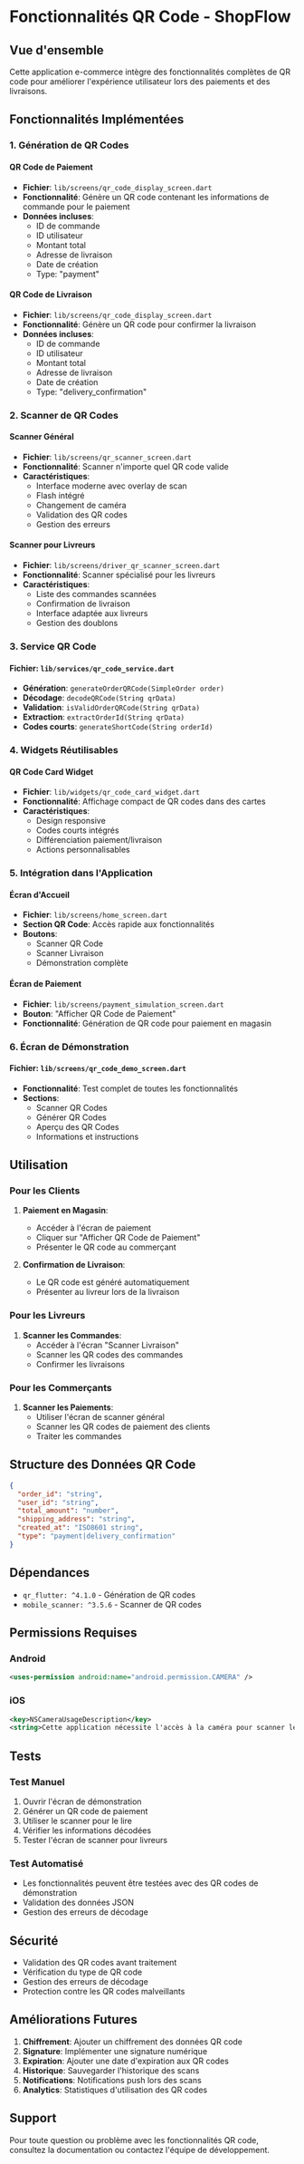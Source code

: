# Fonctionnalités QR Code - ShopFlow

## Vue d'ensemble

Cette application e-commerce intègre des fonctionnalités complètes de QR code pour améliorer l'expérience utilisateur lors des paiements et des livraisons.

## Fonctionnalités Implémentées

### 1. Génération de QR Codes

#### QR Code de Paiement
- **Fichier**: `lib/screens/qr_code_display_screen.dart`
- **Fonctionnalité**: Génère un QR code contenant les informations de commande pour le paiement
- **Données incluses**:
  - ID de commande
  - ID utilisateur
  - Montant total
  - Adresse de livraison
  - Date de création
  - Type: "payment"

#### QR Code de Livraison
- **Fichier**: `lib/screens/qr_code_display_screen.dart`
- **Fonctionnalité**: Génère un QR code pour confirmer la livraison
- **Données incluses**:
  - ID de commande
  - ID utilisateur
  - Montant total
  - Adresse de livraison
  - Date de création
  - Type: "delivery_confirmation"

### 2. Scanner de QR Codes

#### Scanner Général
- **Fichier**: `lib/screens/qr_scanner_screen.dart`
- **Fonctionnalité**: Scanner n'importe quel QR code valide
- **Caractéristiques**:
  - Interface moderne avec overlay de scan
  - Flash intégré
  - Changement de caméra
  - Validation des QR codes
  - Gestion des erreurs

#### Scanner pour Livreurs
- **Fichier**: `lib/screens/driver_qr_scanner_screen.dart`
- **Fonctionnalité**: Scanner spécialisé pour les livreurs
- **Caractéristiques**:
  - Liste des commandes scannées
  - Confirmation de livraison
  - Interface adaptée aux livreurs
  - Gestion des doublons

### 3. Service QR Code

#### Fichier: `lib/services/qr_code_service.dart`
- **Génération**: `generateOrderQRCode(SimpleOrder order)`
- **Décodage**: `decodeQRCode(String qrData)`
- **Validation**: `isValidOrderQRCode(String qrData)`
- **Extraction**: `extractOrderId(String qrData)`
- **Codes courts**: `generateShortCode(String orderId)`

### 4. Widgets Réutilisables

#### QR Code Card Widget
- **Fichier**: `lib/widgets/qr_code_card_widget.dart`
- **Fonctionnalité**: Affichage compact de QR codes dans des cartes
- **Caractéristiques**:
  - Design responsive
  - Codes courts intégrés
  - Différenciation paiement/livraison
  - Actions personnalisables

### 5. Intégration dans l'Application

#### Écran d'Accueil
- **Fichier**: `lib/screens/home_screen.dart`
- **Section QR Code**: Accès rapide aux fonctionnalités
- **Boutons**:
  - Scanner QR Code
  - Scanner Livraison
  - Démonstration complète

#### Écran de Paiement
- **Fichier**: `lib/screens/payment_simulation_screen.dart`
- **Bouton**: "Afficher QR Code de Paiement"
- **Fonctionnalité**: Génération de QR code pour paiement en magasin

### 6. Écran de Démonstration

#### Fichier: `lib/screens/qr_code_demo_screen.dart`
- **Fonctionnalité**: Test complet de toutes les fonctionnalités
- **Sections**:
  - Scanner QR Codes
  - Générer QR Codes
  - Aperçu des QR Codes
  - Informations et instructions

## Utilisation

### Pour les Clients

1. **Paiement en Magasin**:
   - Accéder à l'écran de paiement
   - Cliquer sur "Afficher QR Code de Paiement"
   - Présenter le QR code au commerçant

2. **Confirmation de Livraison**:
   - Le QR code est généré automatiquement
   - Présenter au livreur lors de la livraison

### Pour les Livreurs

1. **Scanner les Commandes**:
   - Accéder à l'écran "Scanner Livraison"
   - Scanner les QR codes des commandes
   - Confirmer les livraisons

### Pour les Commerçants

1. **Scanner les Paiements**:
   - Utiliser l'écran de scanner général
   - Scanner les QR codes de paiement des clients
   - Traiter les commandes

## Structure des Données QR Code

```json
{
  "order_id": "string",
  "user_id": "string",
  "total_amount": "number",
  "shipping_address": "string",
  "created_at": "ISO8601 string",
  "type": "payment|delivery_confirmation"
}
```

## Dépendances

- `qr_flutter: ^4.1.0` - Génération de QR codes
- `mobile_scanner: ^3.5.6` - Scanner de QR codes

## Permissions Requises

### Android
```xml
<uses-permission android:name="android.permission.CAMERA" />
```

### iOS
```xml
<key>NSCameraUsageDescription</key>
<string>Cette application nécessite l'accès à la caméra pour scanner les QR codes</string>
```

## Tests

### Test Manuel
1. Ouvrir l'écran de démonstration
2. Générer un QR code de paiement
3. Utiliser le scanner pour le lire
4. Vérifier les informations décodées
5. Tester l'écran de scanner pour livreurs

### Test Automatisé
- Les fonctionnalités peuvent être testées avec des QR codes de démonstration
- Validation des données JSON
- Gestion des erreurs de décodage

## Sécurité

- Validation des QR codes avant traitement
- Vérification du type de QR code
- Gestion des erreurs de décodage
- Protection contre les QR codes malveillants

## Améliorations Futures

1. **Chiffrement**: Ajouter un chiffrement des données QR code
2. **Signature**: Implémenter une signature numérique
3. **Expiration**: Ajouter une date d'expiration aux QR codes
4. **Historique**: Sauvegarder l'historique des scans
5. **Notifications**: Notifications push lors des scans
6. **Analytics**: Statistiques d'utilisation des QR codes

## Support

Pour toute question ou problème avec les fonctionnalités QR code, consultez la documentation ou contactez l'équipe de développement.

